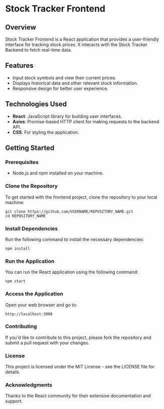 # Stock Tracker Frontend

## Overview
Stock Tracker Frontend is a React application that provides a user-friendly interface for tracking stock prices. It interacts with the Stock Tracker Backend to fetch real-time data.

## Features
- Input stock symbols and view their current prices.
- Displays historical data and other relevant stock information.
- Responsive design for better user experience.

## Technologies Used
- **React**: JavaScript library for building user interfaces.
- **Axios**: Promise-based HTTP client for making requests to the backend API.
- **CSS**: For styling the application.

## Getting Started

### Prerequisites
- Node.js and npm installed on your machine.

### Clone the Repository
To get started with the frontend project, clone the repository to your local machine:

```
git clone https://github.com/USERNAME/REPOSITORY_NAME.git
cd REPOSITORY_NAME
```
### Install Dependencies
Run the following command to install the necessary dependencies:
```
npm install
```
### Run the Application
You can run the React application using the following command:
```
npm start
```
### Access the Application
Open your web browser and go to:
```
http://localhost:3000
```
### Contributing
If you'd like to contribute to this project, please fork the repository and submit a pull request with your changes.

### License
This project is licensed under the MIT License - see the LICENSE file for details.

### Acknowledgments
Thanks to the React community for their extensive documentation and support.
